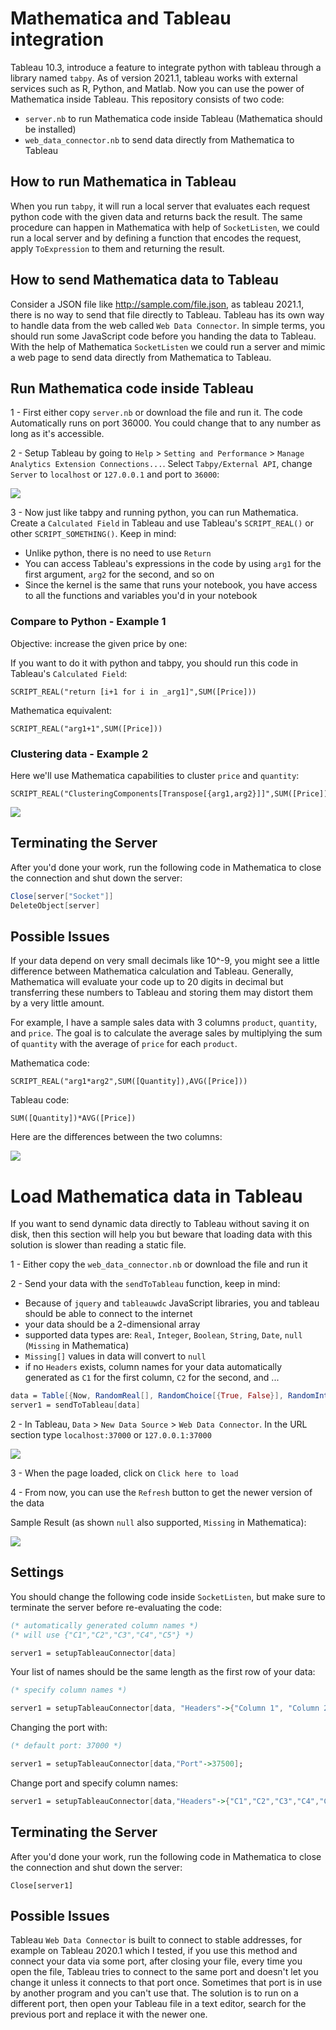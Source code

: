 # Mathematica and Tableau integration
Tableau 10.3, introduce a feature to integrate python with tableau through a library named `tabpy`. As of version 2021.1, tableau works with external services such as R, Python, and Matlab. Now you can use the power of Mathematica inside Tableau. This repository consists of two code:
- `server.nb` to run Mathematica code inside Tableau (Mathematica should be installed)
- `web_data_connector.nb` to send data directly from Mathematica to Tableau


## How to run Mathematica in Tableau
When you run `tabpy`, it will run a local server that evaluates each request python code with the given data and returns back the result. The same procedure can happen in Mathematica with help of `SocketListen`, we could run a local server and by defining a function that encodes the request, apply `ToExpression` to them and returning the result.

## How to send Mathematica data to Tableau
Consider a JSON file like http://sample.com/file.json, as tableau 2021.1, there is no way to send that file directly to Tableau. Tableau has its own way to handle data from the web called `Web Data Connector`. In simple terms, you should run some JavaScript code before you handing the data to Tableau. With the help of Mathematica `SocketListen` we could run a server and mimic a web page to send data directly from Mathematica to Tableau.

## Run Mathematica code inside Tableau
1 - First either copy `server.nb` or download the file and run it. The code Automatically runs on port 36000. You could change that to any number as long as it's accessible.

2 - Setup Tableau by going to `Help` > `Setting and Performance` > `Manage Analytics Extension Connections...`. Select `Tabpy/External API`, change `Server` to `localhost` or `127.0.0.1` and port to `36000`:

![](https://i.imgur.com/8e3Znso.png)

3 - Now just like tabpy and running python, you can run Mathematica. Create a `Calculated Field` in Tableau and use Tableau's `SCRIPT_REAL()` or other `SCRIPT_SOMETHING()`. Keep in mind:
- Unlike python, there is no need to use `Return`
- You can access Tableau's expressions in the code by using `arg1` for the first argument, `arg2` for the second, and so on
- Since the kernel is the same that runs your notebook, you have access to all the functions and variables you'd in your notebook


### Compare to Python - Example 1
Objective: increase the given price by one:

If you want to do it with python and tabpy, you should run this code in Tableau's `Calculated Field`:

```tableau
SCRIPT_REAL("return [i+1 for i in _arg1]",SUM([Price]))
```

Mathematica equivalent:
```tableau
SCRIPT_REAL("arg1+1",SUM([Price]))
```

### Clustering data - Example 2
Here we'll use Mathematica capabilities to cluster `price` and `quantity`:
```tableau
SCRIPT_REAL("ClusteringComponents[Transpose[{arg1,arg2}]]",SUM([Price]),SUM([Quantity]))
```
![](https://i.imgur.com/fBJ0wn6.png)

## Terminating the Server
After you'd done your work, run the following code in Mathematica to close the connection and shut down the server:
```mathematica
Close[server["Socket"]]
DeleteObject[server]
```

## Possible Issues
If your data depend on very small decimals like 10^-9, you might see a little difference between Mathematica calculation and Tableau. Generally, Mathematica will evaluate your code up to 20 digits in decimal but transferring these numbers to Tableau and storing them may distort them by a very little amount.

For example, I have a sample sales data with 3 columns `product`, `quantity`, and `price`. The goal is to calculate the average sales by multiplying the sum of `quantity` with the average of `price` for each `product`.

Mathematica code:
```tableau
SCRIPT_REAL("arg1*arg2",SUM([Quantity]),AVG([Price]))
```
Tableau code:
```tableau
SUM([Quantity])*AVG([Price])
```
Here are the differences between the two columns:

![](https://i.imgur.com/uXK2dT4.png)

# Load Mathematica data in Tableau
If you want to send dynamic data directly to Tableau without saving it on disk, then this section will help you but beware that loading data with this solution is slower than reading a static file.

1 - Either copy the `web_data_connector.nb` or download the file and run it

2 - Send your data with the `sendToTableau` function, keep in mind:
- Because of `jquery` and `tableauwdc` JavaScript libraries, you and tableau should be able to connect to the internet 
- your data should be a 2-dimensional array
- supported data types are: `Real`, `Integer`, `Boolean`, `String`, `Date`, `null` (`Missing` in Mathematica)
- `Missing[]` values in data will convert to `null`
- if no `Headers` exists, column names for your data automatically generated as `C1` for the first column, `C2` for the second, and ...

```mathematica
data = Table[{Now, RandomReal[], RandomChoice[{True, False}], RandomInteger[10], "Test"}, 4];
server1 = sendToTableau[data]
```

2 - In Tableau, `Data` > `New Data Source` > `Web Data Connector`. In the URL section type `localhost:37000` or `127.0.0.1:37000`

![](https://i.imgur.com/hEKiPT7.png)

3 - When the page loaded, click on `Click here to load`

4 - From now, you can use the `Refresh` button to get the newer version of the data

Sample Result (as shown `null` also supported, `Missing` in Mathematica):

![](https://i.imgur.com/E5v7mGw.png)

## Settings
You should change the following code inside `SocketListen`, but make sure to terminate the server before re-evaluating the code:
```mathematica
(* automatically generated column names *)
(* will use {"C1","C2","C3","C4","C5"} *)

server1 = setupTableauConnector[data]
```

Your list of names should be the same length as the first row of your data:
```mathematica
(* specify column names *)

server1 = setupTableauConnector[data, "Headers"->{"Column 1", "Column 2", "Column 3", "Column 4", "Column 5"}];
```
Changing the port with:
```mathematica
(* default port: 37000 *)

server1 = setupTableauConnector[data,"Port"->37500];
```

Change port and specify column names:
```mathematica
server1 = setupTableauConnector[data,"Headers"->{"C1","C2","C3","C4","C5"},"Port"->37500];
```

## Terminating the Server
After you'd done your work, run the following code in Mathematica to close the connection and shut down the server:
```
Close[server1]
```


## Possible Issues
Tableau `Web Data Connector` is built to connect to stable addresses, for example on Tableau 2020.1 which I tested, if you use this method and connect your data via some port, after closing your file, every time you open the file, Tableau tries to connect to the same port and doesn't let you change it unless it connects to that port once. Sometimes that port is in use by another program and you can't use that. The solution is to run on a different port, then open your Tableau file in a text editor, search for the previous port and replace it with the newer one.
